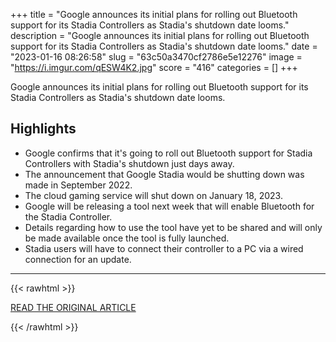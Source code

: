 +++
title = "Google announces its initial plans for rolling out Bluetooth support for its Stadia Controllers as Stadia's shutdown date looms."
description = "Google announces its initial plans for rolling out Bluetooth support for its Stadia Controllers as Stadia's shutdown date looms."
date = "2023-01-16 08:26:58"
slug = "63c50a3470cf2786e5e12276"
image = "https://i.imgur.com/qESW4K2.jpg"
score = "416"
categories = []
+++

Google announces its initial plans for rolling out Bluetooth support for its Stadia Controllers as Stadia's shutdown date looms.

## Highlights

- Google confirms that it's going to roll out Bluetooth support for Stadia Controllers with Stadia's shutdown just days away.
- The announcement that Google Stadia would be shutting down was made in September 2022.
- The cloud gaming service will shut down on January 18, 2023.
- Google will be releasing a tool next week that will enable Bluetooth for the Stadia Controller.
- Details regarding how to use the tool have yet to be shared and will only be made available once the tool is fully launched.
- Stadia users will have to connect their controller to a PC via a wired connection for an update.

---

{{< rawhtml >}}
  <p class="article-category">
    <a target="_blank" href="https://gamerant.com/google-stadia-controllers-bluetooth-support/">READ THE ORIGINAL ARTICLE</a>
  </p>
{{< /rawhtml >}}
